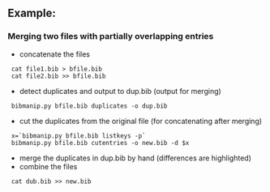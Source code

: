 Example:
--------

### Merging two files with partially overlapping entries ###

* concatenate the files

```shell
 cat file1.bib > bfile.bib
 cat file2.bib >> bfile.bib
```

* detect duplicates and output to dup.bib (output for merging)

```shell
 bibmanip.py bfile.bib duplicates -o dup.bib
```

* cut the duplicates from the original file (for concatenating after merging)

```shell
 x=`bibmanip.py bfile.bib listkeys -p`
 bibmanip.py bfile.bib cutentries -o new.bib -d $x
```

* merge the duplicates in dup.bib by hand (differences are highlighted)
* combine the files

```shell
 cat dub.bib >> new.bib
```
